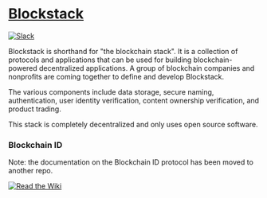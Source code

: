 # [Blockstack](http://blockstack.org)

[![Slack](http://slack.blockstack.org/badge.svg)](http://slack.blockstack.org/)

Blockstack is shorthand for "the blockchain stack". It is a collection of protocols and applications that can be used for building blockchain-powered decentralized applications. A group of blockchain companies and nonprofits are coming together to define and develop Blockstack.

The various components include data storage, secure naming, authentication, user identity verification, content ownership verification, and product trading. 

This stack is completely decentralized and only uses open source software.

### Blockchain ID

Note: the documentation on the Blockchain ID protocol has been moved to another repo.

[![Read the Wiki](https://raw.githubusercontent.com/blockstack/blockchain-id/master/images/read-the-wiki.png)](https://github.com/blockstack/blockchain-id/wiki)
